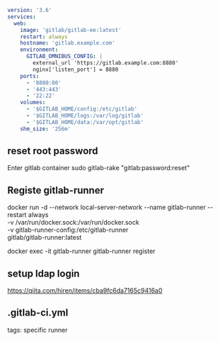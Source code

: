 ```yaml
version: '3.6'
services:
  web:
    image: 'gitlab/gitlab-ee:latest'
    restart: always
    hostname: 'gitlab.example.com'
    environment:
      GITLAB_OMNIBUS_CONFIG: |
        external_url 'https://gitlab.example.com:8880'
        nginx['listen_port'] = 8880
    ports:
      - '8880:80'
      - '443:443'
      - '22:22'
    volumes:
      - '$GITLAB_HOME/config:/etc/gitlab'
      - '$GITLAB_HOME/logs:/var/log/gitlab'
      - '$GITLAB_HOME/data:/var/opt/gitlab'
    shm_size: '256m'


```


## reset root password
Enter gitlab container
sudo gitlab-rake "gitlab:password:reset"


## Registe gitlab-runner
docker run -d --network local-server-network --name gitlab-runner --restart always \
    -v /var/run/docker.sock:/var/run/docker.sock \
    -v gitlab-runner-config:/etc/gitlab-runner \
    gitlab/gitlab-runner:latest


docker exec -it gitlab-runner gitlab-runner register

## setup ldap login
https://qiita.com/hiren/items/cba9fc6da7165c9416a0


## .gitlab-ci.yml

tags: specific runner
